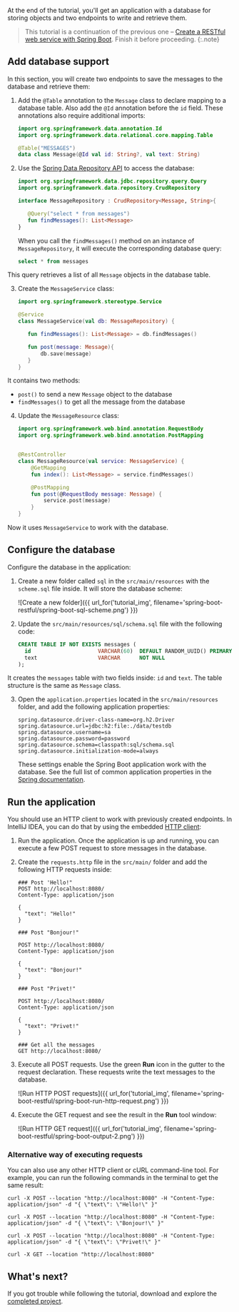 [//]: # (title: Add a database to a Spring Boot RESTful web service)

At the end of the tutorial, you'll get an application with a database for storing objects and two endpoints to write and retrieve them.

>This tutorial is a continuation of the previous one – [Create a RESTful web service with Spring Boot](spring-boot-restful.md). Finish it before proceeding.
{:.note}

## Add database support

In this section, you will create two endpoints to save the messages to the database and retrieve them:

1. Add the `@Table` annotation to the `Message` class to declare mapping to a database table. Also add the `@Id` annotation before the `id` field.
   These annotations also require additional imports:



   ```kotlin
   import org.springframework.data.annotation.Id
   import org.springframework.data.relational.core.mapping.Table
   
   @Table("MESSAGES")
   data class Message(@Id val id: String?, val text: String)
   ```



2. Use the [Spring Data Repository API](https://docs.spring.io/spring-data/commons/docs/current/api/org/springframework/data/repository/CrudRepository.html) to access the database:



    ```kotlin
    import org.springframework.data.jdbc.repository.query.Query
    import org.springframework.data.repository.CrudRepository
    
    interface MessageRepository : CrudRepository<Message, String>{
    
       @Query("select * from messages")
       fun findMessages(): List<Message>
    }
    ```

   

    When you call the `findMessages()` method on an instance of `MessageRepository`, it will execute the corresponding database query:



   ```sql
   select * from messages
   ```



This query retrieves a list of all `Message` objects in the database table.

3. Create the `MessageService` class:



   ```kotlin
   import org.springframework.stereotype.Service
   
   @Service
   class MessageService(val db: MessageRepository) {
   
      fun findMessages(): List<Message> = db.findMessages()
   
      fun post(message: Message){
          db.save(message)
      }
   }
   ```



It contains two methods:
* `post()` to send a new `Message` object to the database
* `findMessages()` to get all the message from the database

4. Update the `MessageResource` class:



   ```kotlin
   import org.springframework.web.bind.annotation.RequestBody
   import org.springframework.web.bind.annotation.PostMapping
   
   
   @RestController
   class MessageResource(val service: MessageService) {
       @GetMapping
       fun index(): List<Message> = service.findMessages()
   
       @PostMapping
       fun post(@RequestBody message: Message) {
           service.post(message)
       }
   }
   ```



Now it uses `MessageService` to work with the database.

## Configure the database

Configure the database in the application:

1. Create a new folder called `sql` in the `src/main/resources` with the `scheme.sql` file inside. It will store the database scheme:

   ![Create a new folder]({{ url_for('tutorial_img', filename='spring-boot-restful/spring-boot-sql-scheme.png') }})

2. Update the `src/main/resources/sql/schema.sql` file with the following code:



   ```sql
   CREATE TABLE IF NOT EXISTS messages (
     id                     VARCHAR(60)  DEFAULT RANDOM_UUID() PRIMARY KEY,
     text                   VARCHAR      NOT NULL
   );
   ```



It creates the `messages` table with two fields inside: `id` and `text`. The table structure is the same as `Message` class.

3. Open the `application.properties` located in the `src/main/resources` folder, and add the following application properties:



   ```properties
   spring.datasource.driver-class-name=org.h2.Driver
   spring.datasource.url=jdbc:h2:file:./data/testdb
   spring.datasource.username=sa
   spring.datasource.password=password
   spring.datasource.schema=classpath:sql/schema.sql
   spring.datasource.initialization-mode=always
   ```



    These settings enable the Spring Boot application work with the database.
    See the full list of common application properties in the [Spring documentation](https://docs.spring.io/spring-boot/docs/current/reference/html/appendix-application-properties.html).

## Run the application

You should use an HTTP client to work with previously created endpoints.
In IntelliJ IDEA, you can do that by using the embedded [HTTP client](https://www.jetbrains.com/help/idea/http-client-in-product-code-editor.html):

1. Run the application. Once the application is up and running, you can execute a few POST request to store messages in the database.

2. Create the `requests.http` file in the `src/main/` folder and add the following HTTP requests inside:



   ```text
   ### Post 'Hello!"
   POST http://localhost:8080/
   Content-Type: application/json
   
   {
     "text": "Hello!"
   }
   
   ### Post "Bonjour!"
   
   POST http://localhost:8080/
   Content-Type: application/json
   
   {
     "text": "Bonjour!"
   }
   
   ### Post "Privet!"
   
   POST http://localhost:8080/
   Content-Type: application/json
   
   {
     "text": "Privet!"
   }
   
   ### Get all the messages
   GET http://localhost:8080/
   ```



3. Execute all POST requests. Use the green **Run** icon in the gutter to the request declaration.
   These requests write the text messages to the database.

   ![Run HTTP POST requests]({{ url_for('tutorial_img', filename='spring-boot-restful/spring-boot-run-http-request.png') }})

4. Execute the GET request and see the result in the **Run** tool window:

   ![Run HTTP GET request]({{ url_for('tutorial_img', filename='spring-boot-restful/spring-boot-output-2.png') }})

### Alternative way of executing requests

You can also use any other HTTP client or cURL command-line tool. For example, you can run the following commands in the terminal to get the same result:



```cURL
curl -X POST --location "http://localhost:8080" -H "Content-Type: application/json" -d "{ \"text\": \"Hello!\" }"

curl -X POST --location "http://localhost:8080" -H "Content-Type: application/json" -d "{ \"text\": \"Bonjour!\" }"

curl -X POST --location "http://localhost:8080" -H "Content-Type: application/json" -d "{ \"text\": \"Privet!\" }"

curl -X GET --location "http://localhost:8080"
```



## What's next?

If you got trouble while following the tutorial, download and explore the [completed project](https://github.com/kotlin-hands-on/spring-time-in-kotlin-episode1).